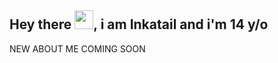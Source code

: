 ## **Hey there <img src="https://raw.githubusercontent.com/MartinHeinz/MartinHeinz/master/wave.gif" width="30px">, i am Inkatail and i'm 14 y/o**

NEW ABOUT ME COMING SOON
